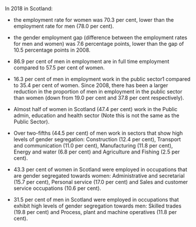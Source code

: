 
In 2018 in Scotland:

*	the employment rate for women was 70.3 per cent, lower than the employment rate for men (78.0 per cent).

* the gender employment gap (difference between the employment rates for men and women) was 7.6 percentage points, lower than the gap of 10.5 percentage points in 2008.

*	86.9 per cent of men in employment are in full time employment compared to 57.5 per cent of women.

*	16.3 per cent of men in employment work in the public sector1 compared to 35.4 per cent of women. Since 2008, there has been a larger reduction in the proportion of men in employment in the public sector than women (down from 19.0 per cent and 37.8 per cent respectively).

* Almost half of women in Scotland (47.4 per cent) work in the Public admin, education and health sector (Note this is not the same as the Public Sector).

* Over two-fifths (44.5 per cent) of men work in sectors that show high levels of gender segregation: Construction (12.4 per cent), Transport and communication (11.0 per cent), Manufacturing (11.8 per cent), Energy and water (6.8 per cent) and Agriculture and Fishing (2.5 per cent).

* 43.3 per cent of women in Scotland were employed in occupations that are gender segregated towards women: Administrative and secretarial (15.7 per cent), Personal service (17.0 per cent) and Sales and customer service occupations (10.6 per cent).

* 31.5 per cent of men in Scotland were employed in occupations that exhibit high levels of gender segregation towards men: Skilled trades (19.8 per cent) and Process, plant and machine operatives (11.8 per cent).
